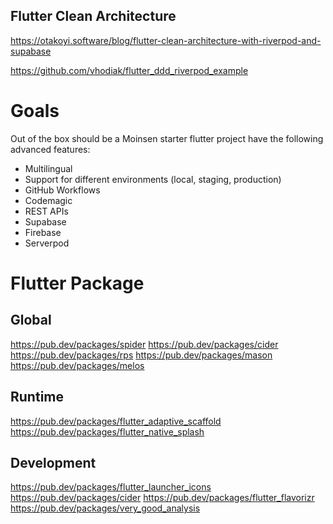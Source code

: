 ## Flutter Clean Architecture

https://otakoyi.software/blog/flutter-clean-architecture-with-riverpod-and-supabase

https://github.com/vhodiak/flutter_ddd_riverpod_example

# Goals
Out of the box should be a Moinsen starter flutter project have the following advanced features:

- Multilingual
- Support for different environments (local, staging, production)
- GitHub Workflows
- Codemagic
- REST APIs
- Supabase
- Firebase
- Serverpod

# Flutter Package

## Global
https://pub.dev/packages/spider
https://pub.dev/packages/cider
https://pub.dev/packages/rps
https://pub.dev/packages/mason
https://pub.dev/packages/melos

## Runtime
https://pub.dev/packages/flutter_adaptive_scaffold
https://pub.dev/packages/flutter_native_splash

## Development
https://pub.dev/packages/flutter_launcher_icons
https://pub.dev/packages/cider
https://pub.dev/packages/flutter_flavorizr
https://pub.dev/packages/very_good_analysis
